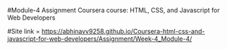 #Module-4 Assignment Coursera course: HTML, CSS, and Javascript for Web Developers

#Site link = https://abhinavv9258.github.io/Coursera-html-css-and-javascript-for-web-developers/Assignment/Week-4_Module-4/
